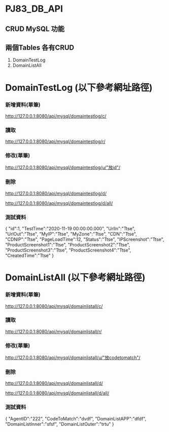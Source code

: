 # PJ83_DB_API
## CRUD MySQL 功能


## 兩個Tables 各有CRUD
1. DomainTestLog
2. DomainListAll

# DomainTestLog  (以下參考網址路徑)  
### 新增資料(單筆)
http://127.0.0.1:8080/api/mysql/domaintestlog/c/

### 讀取
http://127.0.0.1:8080/api/mysql/domaintestlog/r/

### 修改(單筆)
http://127.0.0.1:8080/api/mysql/domaintestlog/u/"放id"/

### 刪除
http://127.0.0.1:8080/api/mysql/domaintestlog/d/

http://127.0.0.1:8080/api/mysql/domaintestlog/d/all/


### 測試資料
{
     "id":1,
     "TestTime":"2020-11-19 00:00:00.000",
     "UrlIn":"Ttse",
     "UrlOut":"Ttse",
     "MyIP":"Ttse",
     "MyZone":"Ttse",
     "CDN":"Ttse",
     "CDNIP":"Ttse",
     "PageLoadTime":12,
     "Status":"Ttse",
     "IPScreenshot":"Ttse",
     "ProductScreenshot1":"Ttse",
     "ProductScreenshot2":"Ttse",
     "ProductScreenshot3":"Ttse",
     "ProductScreenshot4":"Ttse",
     "CreatedTime":"Ttse"
 }



# DomainListAll (以下參考網址路徑) 
### 新增資料(單筆)
http://127.0.0.1:8080/api/mysql/domainlistall/c/

### 讀取
http://127.0.0.1:8080/api/mysql/domainlistall/r/

### 修改(單筆)
http://127.0.0.1:8080/api/mysql/domainlistall/u/"放codetomatch"/

### 刪除
http://127.0.0.1:8080/api/mysql/domainlistall/d/

http://127.0.0.1:8080/api/mysql/domainlistall/d/all/


### 測試資料

{
    "AgentID":"222",
    "CodeToMatch":"dvdf",
    "DomainListAPP":"dfdf",
    "DomainListInner":"sfsf",
    "DomainListOuter":"trtu"
}




